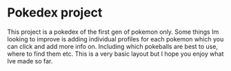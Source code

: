 # Pokedex project
This project is a pokedex of the first gen of pokemon only.
Some things Im looking to improve is adding individual profiles for each 
pokemon which you can click and add more info on. Including which 
pokeballs are best to use, where to find them etc.
This is a very basic layout but I hope you enjoy what Ive made so far.
